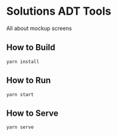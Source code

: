 # Solutions ADT Tools

All about mockup screens

## How to Build

```
yarn install
```

## How to Run

```
yarn start
```

## How to Serve

```
yarn serve
```
